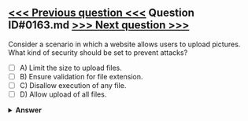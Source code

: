 [<<< Previous question <<<](0162.md)   Question ID#0163.md   [>>> Next question >>>](0164.md)
---

Consider a scenario in which a website allows users to upload pictures. What kind of security should be set to prevent attacks?

- [ ] A) Limit the size to upload files.
- [ ] B) Ensure validation for file extension.
- [ ] C) Disallow execution of any file.
- [ ] D) Allow upload of all files.

<details><summary><b>Answer</b></summary>
<p>
  Answer: <strong>A, B, C</strong>
</p>
</details>
